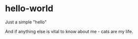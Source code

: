 # hello-world
Just a simple "hello" 

And if anything else is vital to know about me - cats are my life.
